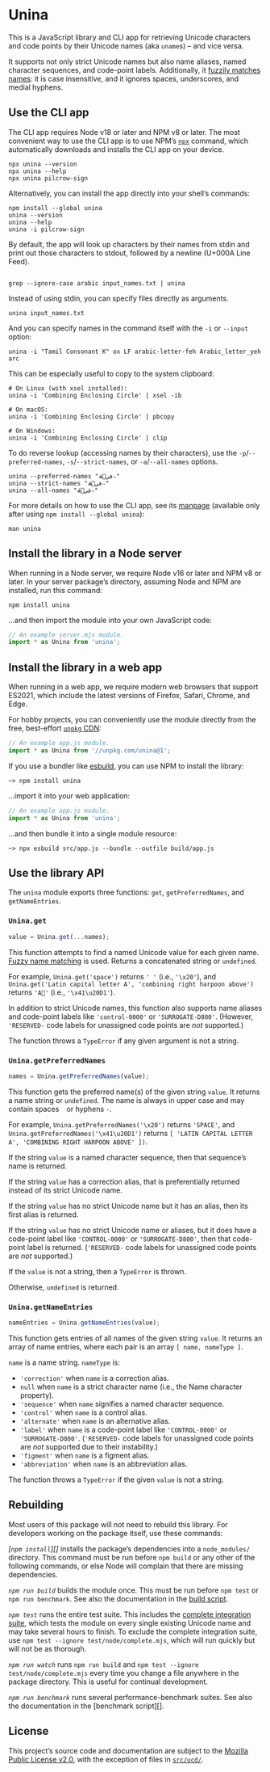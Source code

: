 # Unina
This is a JavaScript library and CLI app for retrieving Unicode characters and
code points by their Unicode names (aka `uname`s) – and vice versa.

It supports not only strict Unicode names but also name aliases, named
character sequences, and code-point labels. Additionally, it [fuzzily matches
names][UAX44-LM2]: it is case insensitive, and it ignores spaces, underscores,
and medial hyphens.

[UAX44-LM2]: https://www.unicode.org/reports/tr44/#UAX44-LM2

## Use the CLI app
The CLI app requires Node v18 or later and NPM v8 or later. The most convenient
way to use the CLI app is to use NPM’s [`npx`][] command, which automatically
downloads and installs the CLI app on your device.

```fish
npx unina --version
npx unina --help
npx unina pilcrow-sign
```

[`npx`]: https://docs.npmjs.com/cli/v8/commands/npx

Alternatively, you can install the app directly into your shell’s commands:

```fish
npm install --global unina
unina --version
unina --help
unina -i pilcrow-sign
```

By default, the app will look up characters by their names from stdin and print
out those characters to stdout, followed by a newline (U+000A Line Feed).

```fish

grep --ignore-case arabic input_names.txt | unina
```

Instead of using stdin, you can specify files directly as arguments.

```fish
unina input_names.txt
```

And you can specify names in the command itself with the `-i` or `--input`
option:

```fish
unina -i "Tamil Consonant K" ox LF arabic-letter-feh Arabic_letter_yeh arc
```

This can be especially useful to copy to the system clipboard:

```fish
# On Linux (with xsel installed):
unina -i 'Combining Enclosing Circle' | xsel -ib

# On macOS:
unina -i 'Combining Enclosing Circle' | pbcopy

# On Windows:
unina -i 'Combining Enclosing Circle' | clip
```

To do reverse lookup (accessing names by their characters), use the
`-p`/`--preferred-names`, `-s`/`--strict-names`, or `-a`/`--all-names` options.

```fish
unina --preferred-names "க்🐂في⧿"
unina --strict-names "க்🐂في⧿"
unina --all-names "க்🐂في⧿"
```

For more details on how to use the CLI app, see its [manpage][] (available only
after using `npm install --global unina`):

```fish
man unina
```

[manpage]: man.1

## Install the library in a Node server
When running in a Node server, we require Node v16 or later and NPM v8 or
later. In your server package’s directory, assuming Node and NPM are installed,
run this command:

```fish
npm install unina
```

…and then import the module into your own JavaScript code:

```js
// An example server.mjs module.
import * as Unina from 'unina';
```

## Install the library in a web app
When running in a web app, we require modern web browsers that support ES2021,
which include the latest versions of Firefox, Safari, Chrome, and Edge.

For hobby projects, you can conveniently use the module directly from the
free, best-effort [`unpkg` CDN][]:

```js
// An example app.js module.
import * as Unina from '//unpkg.com/unina@1';
```

[`unpkg` CDN]: https://unpkg.com/

If you use a bundler like [esbuild][], you can use NPM to install the library:

```fish
~> npm install unina
```

…import it into your web application:

```js
// An example app.js module.
import * as Unina from 'unina';
```

…and then bundle it into a single module resource:

```fish
~> npx esbuild src/app.js --bundle --outfile build/app.js
```

[esbuild]: https://esbuild.github.io/getting-started/

## Use the library API
The `unina` module exports three functions: `get`, `getPreferredNames`, and `getNameEntries`.

### `Unina.get`
```js
value = Unina.get(...names);
```

This function attempts to find a named Unicode value for each given name.
[Fuzzy name matching][UAX44-LM2] is used. Returns a concatenated string or
`undefined`.

For example, `Unina.get('space')` returns `' '` (i.e., `'\x20'`), and
`Unina.get('Latin capital letter A', 'combining right harpoon above')`
returns `'A⃑'` (i.e., `'\x41\u20D1'`).

In addition to strict Unicode names, this function also supports name aliases
and code-point labels like `'control-0000'` or `'SURROGATE-D800'`. (However,
`'RESERVED-` code labels for unassigned code points are *not* supported.)

The function throws a `TypeError` if any given argument is not a string.

### `Unina.getPreferredNames`
```js
names = Unina.getPreferredNames(value);
```

This function gets the preferred name(s) of the given string `value`. It
returns a name string or `undefined`. The name is always in upper case and may
contain spaces ` ` or hyphens `-`.

For example, `Unina.getPreferredNames('\x20')` returns `'SPACE'`, and
`Unina.getPreferredNames('\x41\u20D1')` returns `[ 'LATIN CAPITAL LETTER A',
'COMBINING RIGHT HARPOON ABOVE' ])`.

If the string `value` is a named character sequence, then that sequence’s
name is returned.

If the string `value` has a correction alias, that is preferentially
returned instead of its strict Unicode name.

If the string `value` has no strict Unicode name but it has an alias, then
its first alias is returned.

If the string `value` has no strict Unicode name or aliases, but it does
have a code-point label like `'CONTROL-0000'` or `'SURROGATE-D800'`, then
that code-point label is returned. (`'RESERVED-` code labels for unassigned
code points are *not* supported.)

If the `value` is not a string, then a `TypeError` is thrown.

Otherwise, `undefined` is returned.

### `Unina.getNameEntries`
```js
nameEntries = Unina.getNameEntries(value);
```

This function gets entries of all names of the given string `value`. It
returns an array of name entries, where each pair is an array `[ name,
nameType ]`.

`name` is a name string. `nameType` is:
* `'correction'` when `name` is a correction alias.
* `null` when `name` is a strict character name (i.e., the Name character
  property).
* `'sequence'` when `name` signifies a named character sequence.
* `'control'` when `name` is a control alias.
* `'alternate'` when `name` is an alternative alias.
* `'label'` when `name` is a code-point label like `'CONTROL-0000'` or
  `'SURROGATE-D800'`. (`'RESERVED-` code labels for unassigned code points are
  *not* supported due to their instability.)
* `'figment'` when `name` is a figment alias.
* `'abbreviation'` when `name` is an abbreviation alias.

The function throws a `TypeError` if the given `value` is not a string.

## Rebuilding
Most users of this package will not need to rebuild this library. For
developers working on the package itself, use these commands:

*[`npm install`][]* installs the package’s dependencies into a `node_modules/`
directory. This command must be run before `npm build` or any other of the
following commands, or else Node will complain that there are missing
dependencies.

*`npm run build`* builds the module once. This must be run before `npm test` or
`npm run benchmark`. See also the documentation in the [build script][].

[build script]: ./script/build.mjs

*`npm test`* runs the entire test suite. This includes the [complete
integration suite][], which tests the module on every single existing Unicode
name and may take several hours to finish. To exclude the complete integration
suite, use `npm test --ignore test/node/complete.mjs`, which will run quickly
but will not be as thorough.

[complete integration suite]: ./test/node/complete.mjs

*`npm run watch`* runs `npm run build` and `npm test --ignore
test/node/complete.mjs` every time you change a file anywhere in the package
directory. This is useful for continual development.

*`npm run benchmark`* runs several performance-benchmark suites. See also the
documentation in the [benchmark script][].

## License
This project’s source code and documentation are subject to the [Mozilla Public
License v2.0][MPL], with the exception of files in [`src/ucd/`](./src/ucd/).

[MPL]: https://mozilla.org/MPL/2.0/

